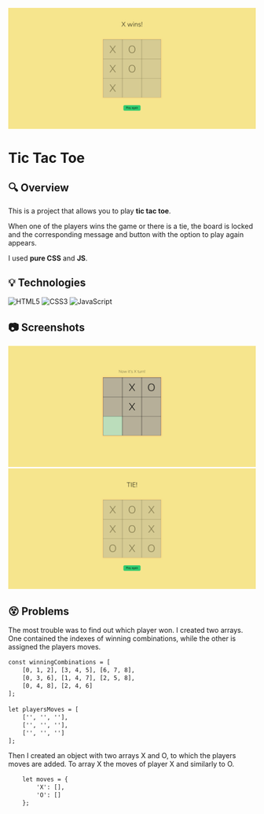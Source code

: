 ![](./images/screen2.png)

# Tic Tac Toe

## :mag: Overview

This is a project that allows you to play **tic tac toe**.

When one of the players wins the game or there is a tie, the board is locked and the corresponding message and button with the option to play again appears.

I used **pure CSS** and **JS**.

## :bulb: Technologies 

![HTML5](https://img.shields.io/badge/html5-%23E34F26.svg?style=for-the-badge&logo=html5&logoColor=white)
![CSS3](https://img.shields.io/badge/css3-%231572B6.svg?style=for-the-badge&logo=css3&logoColor=white)
![JavaScript](https://img.shields.io/badge/javascript-%23323330.svg?style=for-the-badge&logo=javascript&logoColor=%23F7DF1E)

## :camera: Screenshots 

![](./images/screen3.png)
![](./images/screen.png)

## :dizzy_face: Problems

The most trouble was to find out which player won. I created two arrays. One contained the indexes of winning combinations, while the other is assigned the players moves.

```
const winningCombinations = [
    [0, 1, 2], [3, 4, 5], [6, 7, 8],
    [0, 3, 6], [1, 4, 7], [2, 5, 8],
    [0, 4, 8], [2, 4, 6]
];

let playersMoves = [
    ['', '', ''],
    ['', '', ''],
    ['', '', '']
];
```

Then I created an object with two arrays X and O, to which the players moves are added. To array X the moves of player X and similarly to O.

```
    let moves = {
        'X': [],
        'O': []
    };
```